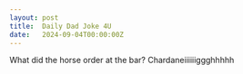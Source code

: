 ```yaml
---
layout: post
title:  Daily Dad Joke 4U
date:   2024-09-04T00:00:00Z
---
```

What did the horse order at the bar? Chardaneiiiiiiggghhhhh
